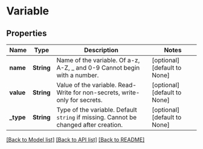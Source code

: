 # Variable

## Properties
Name | Type | Description | Notes
------------ | ------------- | ------------- | -------------
**name** | **String** | Name of the variable. Of a-z, A-Z, _ and 0-9 Cannot begin with a number. | [optional] [default to None]
**value** | **String** | Value of the variable. Read-Write for non-secrets, write-only for secrets. | [optional] [default to None]
**_type** | **String** | Type of the variable. Default `string` if missing. Cannot be changed after creation. | [optional] [default to None]

[[Back to Model list]](../README.md#documentation-for-models) [[Back to API list]](../README.md#documentation-for-api-endpoints) [[Back to README]](../README.md)


